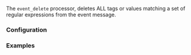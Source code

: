 The `event_delete` processor, deletes ALL tags or values matching a set of regular expressions from the event message.

### Configuration

### Examples